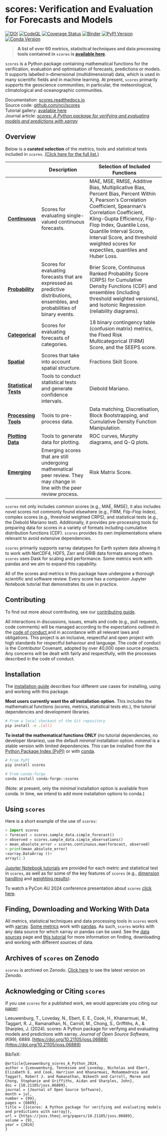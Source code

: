 # scores: Verification and Evaluation for Forecasts and Models

[![DOI](https://joss.theoj.org/papers/10.21105/joss.06889/status.svg)](https://doi.org/10.21105/joss.06889) [![CodeQL](https://github.com/nci/scores/actions/workflows/github-code-scanning/codeql/badge.svg)](https://github.com/nci/scores/actions/workflows/github-code-scanning/codeql) [![Coverage Status](https://coveralls.io/repos/github/nci/scores/badge.svg)](https://coveralls.io/github/nci/scores) [![Binder](https://mybinder.org/badge_logo.svg)](https://mybinder.org/v2/gh/nci/scores/main?labpath=tutorials%2FTutorial_Gallery.ipynb) [![PyPI Version](https://img.shields.io/pypi/v/scores.svg)](https://pypi.org/project/scores/) [![Conda Version](https://img.shields.io/conda/vn/conda-forge/scores.svg)](https://anaconda.org/conda-forge/scores)

> 
> **A list of over 60 metrics, statistical techniques and data processing tools contained in `scores` is [available here](https://scores.readthedocs.io/en/stable/included.html).**

`scores` is a Python package containing mathematical functions for the verification, evaluation and optimisation of forecasts, predictions or models. It supports labelled n-dimensional (multidimensional) data, which is used in many scientific fields and in machine learning. At present, `scores` primarily supports the geoscience communities; in particular, the meteorological, climatological and oceanographic communities.

Documentation: [scores.readthedocs.io](https://scores.readthedocs.io)  
Source code: [github.com/nci/scores](https://github.com/nci/scores)  
Tutorial gallery: [available here](https://scores.readthedocs.io/en/stable/tutorials/Tutorial_Gallery.html)  
Journal article: [*scores: A Python package for verifying and evaluating models and predictions with xarray*](https://doi.org/10.21105/joss.06889)

## Overview

Below is a **curated selection** of the metrics, tools and statistical tests included in `scores`. [(Click here for the full list.)](https://scores.readthedocs.io/en/stable/included.html)

|                       	| **Description** 	| **Selection of Included Functions** 	|
|-----------------------	|-----------------	|--------------	|
| **[Continuous](https://scores.readthedocs.io/en/stable/included.html#continuous)**        	|Scores for evaluating single-valued continuous forecasts.                  	|MAE, MSE, RMSE, Additive Bias, Multiplicative Bias, Percent Bias, Percent Within X, Pearson's Correlation Coefficient, Spearman's Correlation Coefficient, Kling-Gupta Efficiency, Flip-Flop Index, Quantile Loss, Quantile Interval Score, Interval Score, and threshold weighted scores for expectiles, quantiles and Huber Loss.             	|
| **[Probability](https://scores.readthedocs.io/en/stable/included.html#probability)**        |Scores for evaluating forecasts that are expressed as predictive distributions, ensembles, and probabilities of binary events.                   |Brier Score, Continuous Ranked Probability Score (CRPS) for Cumulative Density Functions (CDF) and ensembles (including threshold weighted versions), and Isotonic Regression (reliability diagrams).               |
| **[Categorical](https://scores.readthedocs.io/en/stable/included.html#categorical)**       	|Scores for evaluating forecasts of categories.                	|18 binary contingency table (confusion matrix) metrics, the FIxed Risk Multicategorical (FIRM) Score, and the SEEPS score.               	|
| **[Spatial](https://scores.readthedocs.io/en/stable/included.html#spatial)** 	|Scores that take into account spatial structure.                 	|Fractions Skill Score.              	|
| **[Statistical Tests](https://scores.readthedocs.io/en/stable/included.html#statistical-tests)** 	|Tools to conduct statistical tests and generate confidence intervals.                 	|Diebold Mariano.              	|
| **[Processing Tools](https://scores.readthedocs.io/en/stable/included.html#processing-tools-for-preparing-data)**        	|Tools to pre-process data.                 	|Data matching, Discretisation, Block Bootstrapping, and Cumulative Density Function Manipulation.              	|
| **[Plotting Data](https://scores.readthedocs.io/en/stable/included.html#plotting-data)**        	|Tools to generate data for plotting.               	|ROC curves, Murphy diagrams, and Q-Q plots.             	|
| **[Emerging](https://scores.readthedocs.io/en/stable/included.html#emerging)**        	|Emerging scores that are still undergoing mathematical peer review. They may change in line with the peer review process.                 	|Risk Matrix Score.             	|

`scores` not only includes common scores (e.g., MAE, RMSE), it also includes novel scores not commonly found elsewhere (e.g., FIRM, Flip-Flop Index), complex scores (e.g., threshold weighted CRPS), and statistical tests (e.g., the Diebold Mariano test). Additionally, it provides pre-processing tools for preparing data for scores in a variety of formats including cumulative distribution functions (CDF). `scores` provides its own implementations where relevant to avoid extensive dependencies.

`scores` primarily supports xarray datatypes for Earth system data allowing it to work with NetCDF4, HDF5, Zarr and GRIB data formats among others. `scores` uses Dask for scaling and performance. Some metrics work with pandas and we aim to expand this capability. 

All of the scores and metrics in this package have undergone a thorough scientific and software review. Every score has a companion Jupyter Notebook tutorial that demonstrates its use in practice.

## Contributing
To find out more about contributing, see our [contributing guide](https://scores.readthedocs.io/en/stable/contributing.html).

All interactions in discussions, issues, emails and code (e.g., pull requests, code comments) will be managed according to the expectations outlined in the [ code of conduct ](https://github.com/nci/scores/blob/main/CODE_OF_CONDUCT.md) and in accordance with all relevant laws and obligations. This project is an inclusive, respectful and open project with high standards for respectful behaviour and language. The code of conduct is the Contributor Covenant, adopted by over 40,000 open source projects. Any concerns will be dealt with fairly and respectfully, with the processes described in the code of conduct.

## Installation

The [installation guide](https://scores.readthedocs.io/en/stable/installation.html) describes four different use cases for installing, using and working with this package.

**Most users currently want the *all* installation option.** This includes the mathematical functions (scores, metrics, statistical tests etc.), the tutorial dependencies and development libraries.

```bash
# From a local checkout of the Git repository
pip install -e .[all]
```
**To install the mathematical functions ONLY** (no tutorial dependencies, no developer libraries), use the default *minimal* installation option. *minimal* is a stable version with limited dependencies. This can be installed from the [Python Package Index (PyPI)](https://pypi.org/project/scores/) or with [conda](https://anaconda.org/conda-forge/scores).

```bash
# From PyPI
pip install scores
```
```bash
# From conda-forge
conda install conda-forge::scores
```
(Note: at present, only the *minimal* installation option is available from conda. In time, we intend to add more installation options to conda.)

## Using `scores`

Here is a short example of the use of `scores`:

```py
> import scores
> forecast = scores.sample_data.simple_forecast()
> observed = scores.sample_data.simple_observations()
> mean_absolute_error = scores.continuous.mae(forecast, observed)
> print(mean_absolute_error)
<xarray.DataArray ()>
array(2.)
```
[Jupyter Notebook tutorials](https://scores.readthedocs.io/en/stable/tutorials/Tutorial_Gallery.html) are provided for each metric and statistical test in `scores`, as well as for some of the key features of `scores` (e.g., [dimension handling](https://scores.readthedocs.io/en/stable/tutorials/Dimension_Handling.html) and [weighting results](https://scores.readthedocs.io/en/stable/tutorials/Weighting_Results.html)). 

To watch a PyCon AU 2024 conference presentation about `scores` [click here](https://youtu.be/jyq2jOqtXe0?si=HYoW1cNiplbb3R0c).

## Finding, Downloading and Working With Data

All metrics, statistical techniques and data processing tools in `scores` work with [xarray](https://xarray.dev). [Some metrics](https://scores.readthedocs.io/en/stable/included.html#pandas) work with [pandas](https://pandas.pydata.org/). As such, `scores` works with any data source for which xarray or pandas can be used. See the [data sources](https://scores.readthedocs.io/en/stable/data.html) page and [this tutorial](https://scores.readthedocs.io/en/stable/tutorials/First_Data_Fetching.html) for more information on finding, downloading and working with different sources of data.

## Archives of `scores` on Zenodo

`scores` is archived on Zenodo. [Click here](https://doi.org/10.5281/zenodo.12697241) to see the latest version on Zenodo.

## Acknowledging or Citing `scores`

If you use `scores` for a published work, we would appreciate you citing our [paper](https://doi.org/10.21105/joss.06889):

Leeuwenburg, T., Loveday, N., Ebert, E. E., Cook, H., Khanarmuei, M., Taggart, R. J., Ramanathan, N., Carroll, M., Chong, S., Griffiths, A., & Sharples, J. (2024). scores: A Python package for verifying and evaluating models and predictions with xarray. *Journal of Open Source Software, 9*(99), 6889. [https://doi.org/10.21105/joss.06889](https://doi.org/10.21105/joss.06889)

BibTeX:
```
@article{Leeuwenburg_scores_A_Python_2024,
author = {Leeuwenburg, Tennessee and Loveday, Nicholas and Ebert, Elizabeth E. and Cook, Harrison and Khanarmuei, Mohammadreza and Taggart, Robert J. and Ramanathan, Nikeeth and Carroll, Maree and Chong, Stephanie and Griffiths, Aidan and Sharples, John},
doi = {10.21105/joss.06889},
journal = {Journal of Open Source Software},
month = jul,
number = {99},
pages = {6889},
title = {{scores: A Python package for verifying and evaluating models and predictions with xarray}},
url = {https://joss.theoj.org/papers/10.21105/joss.06889},
volume = {9},
year = {2024}
}
```
